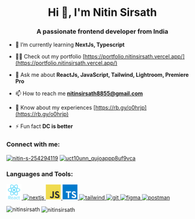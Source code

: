 <h1 align="center">Hi 👋, I'm Nitin Sirsath</h1>
<h3 align="center">A passionate frontend developer from India</h3>

- 🌱 I’m currently learning **NextJs, Typescript**

- 👨‍💻 Check out my portfolio [https://portfolio.nitinsirsath.vercel.app/](https://portfolio.nitinsirsath.vercel.app/)

- 💬 Ask me about **ReactJs, JavaScript, Tailwind, Lightroom, Premiere Pro**

- 📫 How to reach me **nitinsirsath8855@gmail.com**

- 📄 Know about my experiences [https://rb.gy/o0hrjp](https://rb.gy/o0hrjp)

- ⚡ Fun fact **DC is better**

<h3 align="left">Connect with me:</h3>
<p align="left">
<a href="https://linkedin.com/in/nitin-s-254294119" target="blank"><img align="center" src="https://raw.githubusercontent.com/rahuldkjain/github-profile-readme-generator/master/src/images/icons/Social/linked-in-alt.svg" alt="nitin-s-254294119" height="30" width="40" /></a>
<a href="https://www.youtube.com/c/uct10unn_qujoappp8uf9vca" target="blank"><img align="center" src="https://raw.githubusercontent.com/rahuldkjain/github-profile-readme-generator/master/src/images/icons/Social/youtube.svg" alt="uct10unn_qujoappp8uf9vca" height="30" width="40" /></a>
</p>


<h3 align="left">Languages and Tools:</h3>
<p align="left">
  <a href="https://reactjs.org/" target="_blank" rel="noreferrer"> <img src="https://raw.githubusercontent.com/devicons/devicon/master/icons/react/react-original-wordmark.svg" alt="react" width="40" height="40"/> </a><a  href="https://nextjs.org/" target="_blank" rel="noreferrer"> <img src="https://cdn.worldvectorlogo.com/logos/next-1.svg"  alt="nextjs" width="40" height="40"/> </a><a href="https://developer.mozilla.org/en-US/docs/Web/JavaScript" target="_blank" rel="noreferrer"> <img src="https://raw.githubusercontent.com/devicons/devicon/master/icons/javascript/javascript-original.svg" alt="javascript" width="40" height="40"/> </a><a href="https://www.typescriptlang.org/" target="_blank" rel="noreferrer"> <img src="https://raw.githubusercontent.com/devicons/devicon/master/icons/typescript/typescript-original.svg" alt="typescript" width="40" height="40"/> </a><a href="https://tailwindcss.com/" target="_blank" rel="noreferrer"> <img src="https://www.vectorlogo.zone/logos/tailwindcss/tailwindcss-icon.svg" alt="tailwind" width="40" height="40"/> </a> <a href="https://git-scm.com/" target="_blank" rel="noreferrer"> <img src="https://www.vectorlogo.zone/logos/git-scm/git-scm-icon.svg" alt="git" width="40" height="40"/> </a><a href="https://www.figma.com/" target="_blank" rel="noreferrer"> <img src="https://www.vectorlogo.zone/logos/figma/figma-icon.svg" alt="figma" width="40" height="40"/> </a>    <a href="https://postman.com" target="_blank" rel="noreferrer"> <img src="https://www.vectorlogo.zone/logos/getpostman/getpostman-icon.svg" alt="postman" width="40" height="40"/> </a>  
 </p>

<p><img align="left"  src="https://github-readme-stats.vercel.app/api/top-langs?username=nitinsirsath&show_icons=true&locale=en&layout=compact&theme=dark" alt="nitinsirsath" /></p>

<p>&nbsp;<img align="center" src="https://github-readme-stats.vercel.app/api?username=nitinsirsath&show_icons=true&locale=en&theme=dark" alt="nitinsirsath" /></p>
